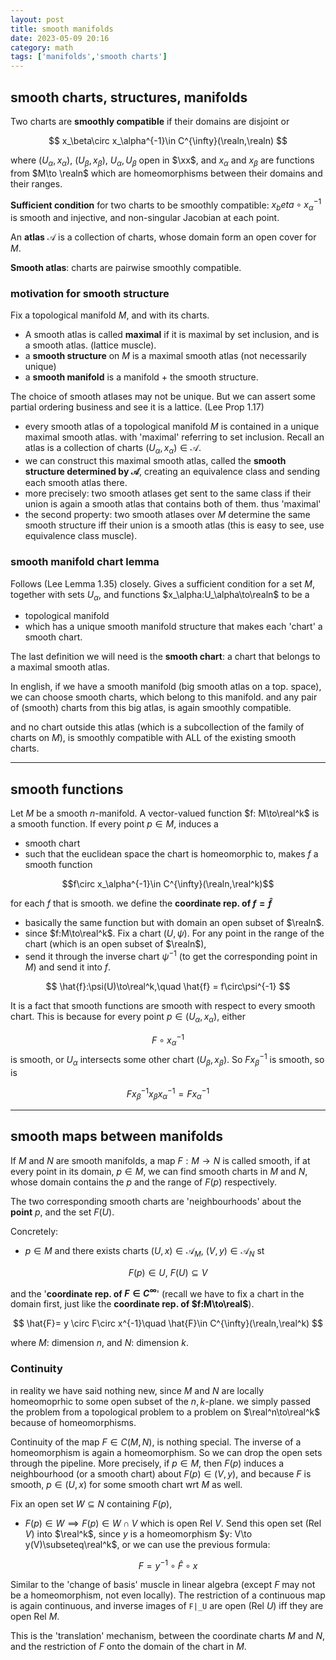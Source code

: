 ```yaml
---
layout: post
title: smooth manifolds
date: 2023-05-09 20:16
category: math
tags: ['manifolds','smooth charts']
---
```

## smooth charts, structures, manifolds
Two charts are **smoothly compatible** if their domains are disjoint or 

$$
x_\beta\circ x_\alpha^{-1}\in C^{\infty}(\realn,\realn)
$$

where  $(U_\alpha, x_\alpha)$, $(U_\beta, x_\beta)$, $U_\alpha, U_\beta$ open in $\xx$, and $x_\alpha$ and $x_\beta$ are functions from $M\to \realn$ which are homeomorphisms between their domains and their ranges. 

**Sufficient condition** for two charts to be smoothly compatible: $x_beta\circ x_\alpha^{-1}$ is smooth and injective, and non-singular Jacobian at each point.

An **atlas** $\mathcal{A}$ is a collection of charts, whose domain form an open cover for $M$.

**Smooth atlas**: charts are pairwise smoothly compatible.

### motivation for smooth structure
Fix a topological manifold $M$, and with its charts. 

- A smooth atlas is called **maximal** if it is maximal by set inclusion, and is a smooth atlas. (lattice muscle).
- a **smooth structure** on $M$ is a maximal smooth atlas (not necessarily unique)
- a **smooth manifold** is a manifold + the smooth structure.

The choice of smooth atlases may not be unique. But we can assert some partial ordering business and see it is a lattice. (Lee Prop 1.17)
- every smooth atlas of a topological manifold $M$ is contained in a unique maximal smooth atlas. with 'maximal' referring to set inclusion. Recall an atlas is a collection of charts $(U_\alpha, x_\alpha)\in \mathcal{A}$.
- we can construct this maximal smooth atlas, called the **smooth structure determined by $\mathcal{A}$**, creating an equivalence class and sending each smooth atlas there.
- more precisely: two smooth atlases get sent to the same class if their union is again a smooth atlas that contains both of them. thus 'maximal'
- the second property: two smooth atlases over $M$ determine the same smooth structure iff their union is a smooth atlas (this is easy to see, use equivalence class muscle).



### smooth manifold chart lemma
Follows (Lee Lemma 1.35) closely. Gives a sufficient condition for a set $M$, together with sets $U_\alpha$, and functions $x_\alpha:U_\alpha\to\realn$ to be a 
- topological manifold
- which has a unique smooth manifold structure that makes each 'chart' a smooth chart.

The last definition we will need is the **smooth chart**: a chart that belongs to a maximal smooth atlas.

In english, if we have a smooth manifold (big smooth atlas on a top. space), we can choose smooth charts, which belong to this manifold. and any pair of (smooth) charts from this big atlas, is again smoothly compatible. 

and no chart outside this atlas (which is a subcollection of the family of charts on $M$), is smoothly compatible with ALL of the existing smooth charts.

--- 

## smooth functions
Let $M$ be a smooth $n$-manifold. A vector-valued function $f: M\to\real^k$ is a smooth function. If every point $p\in M$, induces a 
- smooth chart
- such that the euclidean space the chart is homeomorphic to, makes $f$ a smooth function 

$$f\circ x_\alpha^{-1}\in C^{\infty}(\realn,\real^k)$$

for each $f$ that is smooth. we define the **coordinate rep. of $f=\hat{f}$** 
- basically the same function but with domain an open subset of $\realn$.
- since $f:M\to\real^k$. Fix a chart $(U,\psi)$. For any point in the range of the chart (which is an open subset of $\realn$), 
- send it through the inverse chart $\psi^{-1}$ (to get the corresponding point in $M$) and send it into $f$.

$$
\hat{f}:\psi(U)\to\real^k,\quad \hat{f} = f\circ\psi^{-1}
$$

It is a fact that smooth functions are smooth with respect to every smooth chart. This is because for every point $p\in (U_\alpha,x_\alpha)$, either 

$$F\circ  x^{-1}_{\alpha} $$ is smooth, or $U_\alpha$ intersects some other chart $(U_\beta, x_\beta)$. So $Fx^{-1}_{\beta}$ is smooth, so is

$$
Fx^{-1}_{\beta}x_\beta x^{-1}_\alpha = Fx^{-1}_\alpha
$$

---

## smooth maps between manifolds
If $M$ and $N$ are smooth manifolds, a map $F:M\to N$ is called smooth, if at every point in its domain, $p\in M$, we can find smooth charts in $M$ and $N$, whose domain contains the $p$ and the range of $F(p)$ respectively. 

The two corresponding smooth charts are 'neighbourhoods' about the **point** $p$, and the set $F(U)$.

Concretely:
- $p\in M$ and there exists charts $(U, x)\in \mathcal{A}_M$, $(V, y)\in\mathcal{A}_N$ st

$$
F(p)\in U,\: F(U)\subseteq V
$$

and the '**coordinate rep. of $F\in C^{\infty}$**' (recall we have to fix a chart in the domain first, just like the **coordinate rep. of $f:M\to\real$**).

$$
\hat{F}= y \circ F\circ x^{-1}\quad \hat{F}\in C^{\infty}(\realn,\real^k)
$$

where $M$: dimension $n$, and $N$: dimension $k$.

### Continuity
in reality we have said nothing new, since $M$ and $N$ are locally homeomoprhic to some open subset of the $n,k$-plane. we simply passed the problem from a topological problem to a problem on $\real^n\to\real^k$ because of homeomorphisms.

Continuity of the map $F\in C(M,N)$, is nothing special. The inverse of a homeomorphism is again a homeomorphism. So we can drop the open sets through the pipeline. More precisely, if $p\in M$, then $F(p)$ induces a neighbourhood (or a smooth chart) about $F(p)\in (V,y)$, and because $F$ is smooth, $p\in (U,x)$ for some smooth chart wrt $M$ as well.

Fix an open set $W\subseteq N$ containing $F(p)$, 
- $F(p)\in W\implies F(p)\in W\cap V$ which is open Rel $V$. Send this open set (Rel $V$) into $\real^k$, since $y$ is a homeomorphism $y: V\to y(V)\subseteq\real^k$, or we can use the previous formula:

$$
F = y^{-1}\circ \hat{F}\circ x
$$

Similar to the 'change of basis' muscle in linear algebra (except $F$ may not be a homeomorphism, not even locally). The restriction of a continuous map is again continuous, and inverse images of `F|_U` are open (Rel $U$) iff they are open Rel $M$.

This is the 'translation' mechanism, between the coordinate charts $M$ and $N$, and the restriction of $F$ onto the domain of the chart in $M$.
